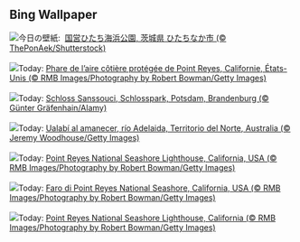 ## Bing Wallpaper
![](https://www.bing.com/th?id=OHR.CosmosDay2024_JA-JP3703662081_UHD.jpg&w=1000)今日の壁紙: &nbsp;[国営ひたち海浜公園, 茨城県 ひたちなか市 (© ThePonAek/Shutterstock)](https://www.bing.com/th?id=OHR.CosmosDay2024_JA-JP3703662081_UHD.jpg)
<br><br/>
![](https://www.bing.com/th?id=OHR.PointReyes_FR-FR0377202822_UHD.jpg&w=1000)Today: [Phare de l’aire côtière protégée de Point Reyes, Californie, États-Unis (© RMB Images/Photography by Robert Bowman/Getty Images)](https://www.bing.com/th?id=OHR.PointReyes_FR-FR0377202822_UHD.jpg)
<br><br/>
![](https://www.bing.com/th?id=OHR.SanssouciPalace_DE-DE1364639804_UHD.jpg&w=1000)Today: [Schloss Sanssouci, Schlosspark, Potsdam, Brandenburg (© Günter Gräfenhain/Alamy)](https://www.bing.com/th?id=OHR.SanssouciPalace_DE-DE1364639804_UHD.jpg)
<br><br/>
![](https://www.bing.com/th?id=OHR.SunriseWallabies_ES-ES9650921909_UHD.jpg&w=1000)Today: [Ualabí al amanecer, río Adelaida, Territorio del Norte, Australia (© Jeremy Woodhouse/Getty Images)](https://www.bing.com/th?id=OHR.SunriseWallabies_ES-ES9650921909_UHD.jpg)
<br><br/>
![](https://www.bing.com/th?id=OHR.PointReyes_EN-GB4421603745_UHD.jpg&w=1000)Today: [Point Reyes National Seashore Lighthouse, California, USA (©  RMB Images/Photography by Robert Bowman/Getty Images)](https://www.bing.com/th?id=OHR.PointReyes_EN-GB4421603745_UHD.jpg)
<br><br/>
![](https://www.bing.com/th?id=OHR.PointReyes_IT-IT5474541020_UHD.jpg&w=1000)Today: [Faro di Point Reyes National Seashore, California, USA (© RMB Images/Photography by Robert Bowman/Getty Images)](https://www.bing.com/th?id=OHR.PointReyes_IT-IT5474541020_UHD.jpg)
<br><br/>
![](https://www.bing.com/th?id=OHR.PointReyes_PT-BR8277913386_UHD.jpg&w=1000)Today: [Point Reyes National Seashore Lighthouse, California (© RMB Images/Photography by Robert Bowman/Getty Images)](https://www.bing.com/th?id=OHR.PointReyes_PT-BR8277913386_UHD.jpg)
<br><br/>
